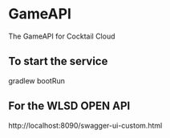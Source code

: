 # GameAPI
The GameAPI for Cocktail Cloud

## To start the service 
gradlew bootRun

## For the WLSD OPEN API 
http://localhost:8090/swagger-ui-custom.html
